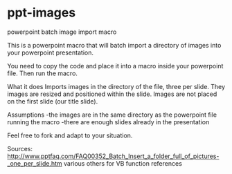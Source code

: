 ppt-images
==========

powerpoint batch image import macro

This is a powerpoint macro that will batch import a directory of images into your powerpoint presentation.

You need to copy the code and place it into a macro inside your powerpoint file. Then run the macro.

What it does
Imports images in the directory of the file, three per slide. They images are resized and positioned within the slide. Images are not placed on the first slide (our title slide).

Assumptions
-the images are in the same directory as the powerpoint file running the macro
-there are enough slides already in the presentation

Feel free to fork and adapt to your situation.

Sources:
http://www.pptfaq.com/FAQ00352_Batch_Insert_a_folder_full_of_pictures-_one_per_slide.htm
various others for VB function references
